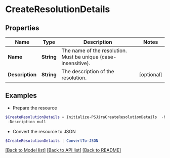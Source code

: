 # CreateResolutionDetails
## Properties

Name | Type | Description | Notes
------------ | ------------- | ------------- | -------------
**Name** | **String** | The name of the resolution. Must be unique (case-insensitive). | 
**Description** | **String** | The description of the resolution. | [optional] 

## Examples

- Prepare the resource
```powershell
$CreateResolutionDetails = Initialize-PSJiraCreateResolutionDetails  -Name null `
 -Description null
```

- Convert the resource to JSON
```powershell
$CreateResolutionDetails | ConvertTo-JSON
```

[[Back to Model list]](../README.md#documentation-for-models) [[Back to API list]](../README.md#documentation-for-api-endpoints) [[Back to README]](../README.md)

